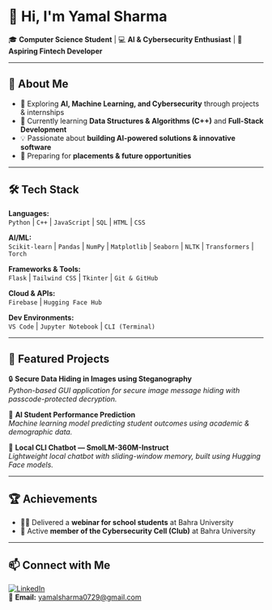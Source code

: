 # 👋 Hi, I'm Yamal Sharma  

🎓 **Computer Science Student** | 💻 **AI & Cybersecurity Enthusiast** | 🚀 **Aspiring Fintech Developer**  

---

## 🚀 About Me  
- 🔭 Exploring **AI, Machine Learning, and Cybersecurity** through projects & internships  
- 🌱 Currently learning **Data Structures & Algorithms (C++)** and **Full-Stack Development**  
- 💡 Passionate about **building AI-powered solutions & innovative software**  
- 🎯 Preparing for **placements & future opportunities**  

---

## 🛠 Tech Stack  

**Languages:**  
`Python` | `C++` | `JavaScript` | `SQL` | `HTML` | `CSS`  

**AI/ML:**  
`Scikit-learn` | `Pandas` | `NumPy` | `Matplotlib` | `Seaborn` | `NLTK` | `Transformers` | `Torch`  

**Frameworks & Tools:**  
`Flask` | `Tailwind CSS` | `Tkinter` | `Git & GitHub`  

**Cloud & APIs:**  
`Firebase` | `Hugging Face Hub`  

**Dev Environments:**  
`VS Code` | `Jupyter Notebook` | `CLI (Terminal)`  

---

## 📂 Featured Projects  

🔒 **Secure Data Hiding in Images using Steganography**  
*Python-based GUI application for secure image message hiding with passcode-protected decryption.*  

🤖 **AI Student Performance Prediction**  
*Machine learning model predicting student outcomes using academic & demographic data.*  

💬 **Local CLI Chatbot — SmolLM-360M-Instruct**  
*Lightweight local chatbot with sliding-window memory, built using Hugging Face models.*  

---

## 🏆 Achievements  
- 🧑‍🏫 Delivered a **webinar for school students** at Bahra University  
- 🔐 Active **member of the Cybersecurity Cell (Club)** at Bahra University  

---

## 📫 Connect with Me  
[![LinkedIn](https://img.shields.io/badge/LinkedIn-blue?style=for-the-badge&logo=linkedin)](https://www.linkedin.com/in/yamal-sharma/)  
📧 **Email:** yamalsharma0729@gmail.com   
